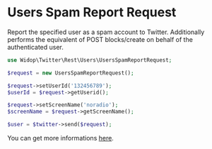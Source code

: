 # Users Spam Report Request

Report the specified user as a spam account to Twitter.
Additionally performs the equivalent of POST blocks/create on behalf of the authenticated user.

``` php
use Widop\Twitter\Rest\Users\UsersSpamReportRequest;

$request = new UsersSpamReportRequest();

$request->setUserId('132456789');
$userId = $request->getUserid();

$request->setScreenName('noradio');
$screenName = $request->getScreenName();

$user = $twitter->send($request);
```

You can get more informations [here](https://dev.twitter.com/docs/api/1.1/post/users/report_spam).
